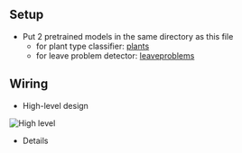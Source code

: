 ## Setup
* Put 2 pretrained models in the same directory as this file
  * for plant type classifier: [plants](https://github.com/khoaDLuu/plantinum/releases/download/v1.0-beta/planttype.model)
  * for leave problem detector: [leaveproblems](https://github.com/khoaDLuu/plantinum/releases/download/v1.0-beta/leaveproblem.model)

## Wiring
* High-level design

![High level](https://user-images.githubusercontent.com/46435936/131376822-c9dd440f-9a64-415f-9f07-f7c5245636c2.png)

* Details
